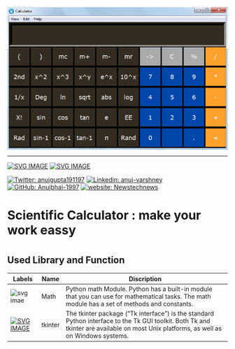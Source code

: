 <img align = "center" src="https://github.com/Anujbhai-1997/Calculator-with-python/blob/master/Untitled.png" />

---

[![SVG IMAGE](https://img.shields.io/github/issues/Anujbhai-1997/Calculator-with-python?label=Calculator&style=flat-square)](https://github.com/Anujbhai-1997/Calculator-with-python/edit/master/README.md)
[![SVG IMAGE](https://img.shields.io/github/stars/Anujbhai-1997/Calculator-with-python?color=blue&label=tkinter%20library&logo=python&logoColor=green&style=flat-square)](https://github.com/Anujbhai-1997/Calculator-with-python/edit/master/README.md)

[![Twitter: anujgupta191197](https://img.shields.io/twitter/follow/anujgupta191197?style=social)](https://twitter.com/anujgupta191197)
[![Linkedin: anuj-varshney](https://img.shields.io/badge/anuj-varshney-blue?style=flat-square&logo=Linkedin&logoColor=white&link=https://www.linkedin.com/in/anuj-varshney)](https://www.linkedin.com/in/anuj-varshney/)
[![GitHub: Anujbhai-1997](https://img.shields.io/github/followers/Anujbhai-1997?label=follow&style=social)](https://github.com/Anujbhai-1997)
[![website: Newstechnews](https://img.shields.io/badge/Website-Newstechnews.in-2648ff?style=flat-square&logo=google-chrome)](https://www/newstechnews.in/)

<h1>Scientific Calculator : make your work eassy <h1/>

<h2>Used Library and Function</h2>

|Labels |Name |Discription |
|-----|-----|-----|
|![svg imae](https://img.shields.io/badge/math-1-yellow)|Math|Python math Module. Python has a built-in module that you can use for mathematical tasks. The math module has a set of methods and constants.|
|[![SVG IMAGE](https://img.shields.io/github/stars/Anujbhai-1997/Calculator-with-python?color=blue&label=tkinter%20library&logo=python&logoColor=green&style=flat-square)](https://github.com/Anujbhai-1997/Calculator-with-python/edit/master/README.md)|tkinter|The tkinter package (“Tk interface”) is the standard Python interface to the Tk GUI toolkit. Both Tk and tkinter are available on most Unix platforms, as well as on Windows systems.|
